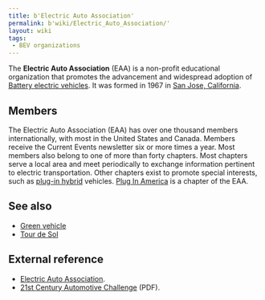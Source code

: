 ```yaml
---
title: b'Electric Auto Association'
permalink: b'wiki/Electric_Auto_Association/'
layout: wiki
tags:
 - BEV organizations
---
```


The **Electric Auto Association** (EAA) is a non-profit educational
organization that promotes the advancement and widespread adoption of
[Battery electric vehicles](/wiki/Battery_electric_vehicle "wikilink"). It was
formed in 1967 in [San Jose,
California](/wiki/San_Jose,_California "wikilink").

Members
-------

The Electric Auto Association (EAA) has over one thousand members
internationally, with most in the United States and Canada. Members
receive the Current Events newsletter six or more times a year. Most
members also belong to one of more than forty chapters. Most chapters
serve a local area and meet periodically to exchange information
pertinent to electric transportation. Other chapters exist to promote
special interests, such as [plug-in hybrid](plug-in_hybrid "wikilink")
vehicles. [Plug In America](/wiki/Plug_In_America "wikilink") is a chapter of
the EAA.

See also
--------

-   [Green vehicle](/wiki/Green_vehicle "wikilink")
-   [Tour de Sol](/wiki/Tour_de_Sol "wikilink")

External reference
------------------

-   [Electric Auto Association](http://eaaev.org).
-   [21st Century Automotive
    Challenge](http://www.eevc.info/2stcentautocomp.pdf) (PDF).
